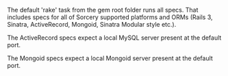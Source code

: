 The default 'rake' task from the gem root folder runs all specs.
That includes specs for all of Sorcery supported platforms and ORMs (Rails 3, Sinatra, ActiveRecord, Mongoid, Sinatra Modular style etc.).

The ActiveRecord specs expect a local MySQL server present at the default port.

The Mongoid specs expect a local Mongoid server present at the default port.
